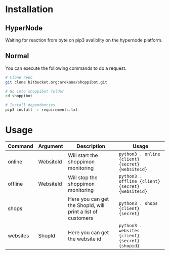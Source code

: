 # Installation #

## HyperNode ##
Waiting for reaction from byte on pip3 avaliblity on the hypernode platform.

## Normal ##
You can execute the following commands to do a request.

```bash
# Clone repo
git clone bitbucket.org:arekana/shoppibot.git

# Go into shoppibot folder
cd shoppibot

# Install dependancies
pip3 install -r requirements.txt
```

# Usage #

| Command | Argument | Description | Usage |
|----------|-----------|-------------------------------------------------------------|-------------------------------------------------|
| online | WebsiteId | Will start the shoppimon monitoring | ```python3 . online {client} {secret} {websiteid}``` |
| offline | WebsiteId | Will stop the shoppimon monitoring | ```python3 . offline {client} {secret} {websiteid}``` |
| shops |  | Here you can get the ShopId, will print a list of customers | ```python3 . shops {client} {secret}``` |
| websites | ShopId | Here you can get the website id | ```python3 . websites {client} {secret} {shopid}``` |